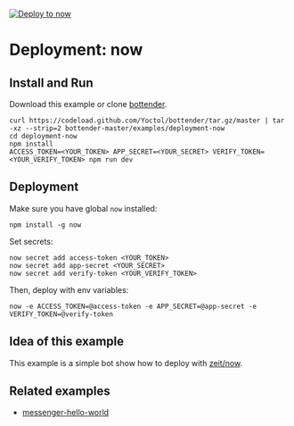 [![Deploy to now](https://deploy.now.sh/static/button.svg)](https://deploy.now.sh/?repo=https://github.com/Yoctol/bottender/tree/master/examples/deployment-now)

# Deployment: now

## Install and Run

Download this example or clone [bottender](https://github.com/Yoctol/bottender).

```
curl https://codeload.github.com/Yoctol/bottender/tar.gz/master | tar -xz --strip=2 bottender-master/examples/deployment-now
cd deployment-now
npm install
ACCESS_TOKEN=<YOUR_TOKEN> APP_SECRET=<YOUR_SECRET> VERIFY_TOKEN=<YOUR_VERIFY_TOKEN> npm run dev
```

## Deployment

Make sure you have global `now` installed:

```
npm install -g now
```

Set secrets:

```
now secret add access-token <YOUR_TOKEN>
now secret add app-secret <YOUR_SECRET>
now secret add verify-token <YOUR_VERIFY_TOKEN>
```

Then, deploy with env variables:

```
now -e ACCESS_TOKEN=@access-token -e APP_SECRET=@app-secret -e VERIFY_TOKEN=@verify-token
```

## Idea of this example

This example is a simple bot show how to deploy with
[zeit/now](https://zeit.co/now).

## Related examples

* [messenger-hello-world](../messenger-hello-world)
